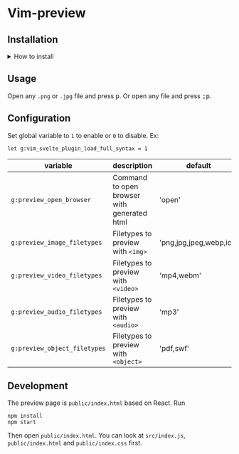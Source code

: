 # Vim-preview

## Installation

<details>
<summary><a>How to install</a></summary>

- [VundleVim][2]

        Plugin 'leafOfTree/vim-preview'

- [vim-pathogen][5]

        cd ~/.vim/bundle && \
        git clone https://github.com/leafOfTree/vim-preview --depth 1

- [vim-plug][7]

        Plug 'leafOfTree/vim-preview'
        :PlugInstall

- Or manually, clone this plugin to `path/to/this_plugin`, and add it to `rtp` in vimrc

        set rtp+=path/to/this_plugin

<br />
</details>

## Usage

Open any `.png` or `.jpg` file and press <kbd>p</kbd>. Or open any file and press <kbd>;p</kbd>.

## Configuration

Set global variable to `1` to enable or `0` to disable. Ex:

    let g:vim_svelte_plugin_load_full_syntax = 1

| variable                     | description                                 | default                 |
|------------------------------|---------------------------------------------|-------------------------|
| `g:preview_open_browser`     | Command to open browser with generated html | 'open'                  |
| `g:preview_image_filetypes`  | Filetypes to preview with `<img>`           | 'png,jpg,jpeg,webp,ico' |
| `g:preview_video_filetypes`  | Filetypes to preview with `<video>`         | 'mp4,webm'              |
| `g:preview_audio_filetypes`  | Filetypes to preview with `<audio>`         | 'mp3'                   |
| `g:preview_object_filetypes` | Filetypes to preview with `<object>`        | 'pdf,swf'               |

## Development

The preview page is `public/index.html` based on React. Run

    npm install 
    npm start

Then open `public/index.html`. You can look at `src/index.js`, `public/index.html` and `public/index.css` first.
